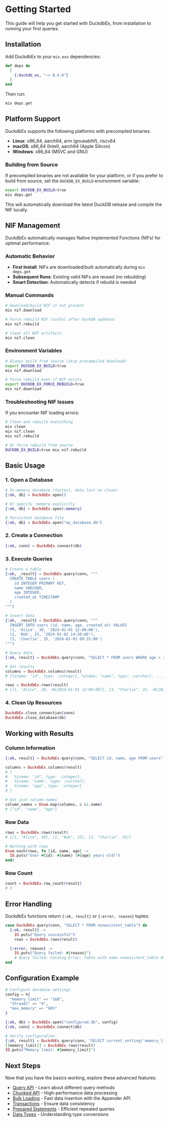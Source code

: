 # Getting Started

This guide will help you get started with DuckdbEx, from installation to running your first queries.

## Installation

Add DuckdbEx to your `mix.exs` dependencies:

```elixir
def deps do
  [
    {:duckdb_ex, "~> 0.4.0"}
  ]
end
```

Then run:

```bash
mix deps.get
```

## Platform Support

DuckdbEx supports the following platforms with precompiled binaries:

- **Linux**: x86_64, aarch64, arm (gnueabihf), riscv64
- **macOS**: x86_64 (Intel), aarch64 (Apple Silicon)
- **Windows**: x86_64 (MSVC and GNU)

### Building from Source

If precompiled binaries are not available for your platform, or if you prefer to build from source, set the `DUCKDB_EX_BUILD` environment variable:

```bash
export DUCKDB_EX_BUILD=true
mix deps.get
```

This will automatically download the latest DuckDB release and compile the NIF locally.

## NIF Management

DuckdbEx automatically manages Native Implemented Functions (NIFs) for optimal performance:

### Automatic Behavior

- **First Install**: NIFs are downloaded/built automatically during `mix deps.get`
- **Subsequent Runs**: Existing valid NIFs are reused (no rebuilding)
- **Smart Detection**: Automatically detects if rebuild is needed

### Manual Commands

```bash
# Download/build NIF if not present
mix nif.download

# Force rebuild NIF (useful after DuckDB updates)
mix nif.rebuild

# Clean all NIF artifacts
mix nif.clean
```

### Environment Variables

```bash
# Always build from source (skip precompiled download)
export DUCKDB_EX_BUILD=true
mix nif.download

# Force rebuild even if NIF exists
export DUCKDB_EX_FORCE_REBUILD=true
mix nif.download
```

### Troubleshooting NIF Issues

If you encounter NIF loading errors:

```bash
# Clean and rebuild everything
mix clean
mix nif.clean
mix nif.rebuild

# Or force rebuild from source
DUCKDB_EX_BUILD=true mix nif.rebuild
```

## Basic Usage

### 1. Open a Database

```elixir
# In-memory database (fastest, data lost on close)
{:ok, db} = DuckdbEx.open()

# Or specify :memory explicitly
{:ok, db} = DuckdbEx.open(:memory)

# Persistent database file
{:ok, db} = DuckdbEx.open("my_database.db")
```

### 2. Create a Connection

```elixir
{:ok, conn} = DuckdbEx.connect(db)
```

### 3. Execute Queries

```elixir
# Create a table
{:ok, _result} = DuckdbEx.query(conn, """
  CREATE TABLE users (
    id INTEGER PRIMARY KEY,
    name VARCHAR,
    age INTEGER,
    created_at TIMESTAMP
  )
""")

# Insert data
{:ok, _result} = DuckdbEx.query(conn, """
  INSERT INTO users (id, name, age, created_at) VALUES
  (1, 'Alice', 30, '2024-01-01 12:00:00'),
  (2, 'Bob', 25, '2024-01-02 14:30:00'),
  (3, 'Charlie', 35, '2024-01-03 09:15:00')
""")

# Query data
{:ok, result} = DuckdbEx.query(conn, "SELECT * FROM users WHERE age > 25")

# Get results
columns = DuckdbEx.columns(result)
# [%{name: "id", type: :integer}, %{name: "name", type: :varchar}, ...]

rows = DuckdbEx.rows(result)
# [[1, "Alice", 30, ~N[2024-01-01 12:00:00]], [3, "Charlie", 35, ~N[2024-01-03 09:15:00]]]
```

### 4. Clean Up Resources

```elixir
DuckdbEx.close_connection(conn)
DuckdbEx.close_database(db)
```

## Working with Results

### Column Information

```elixir
{:ok, result} = DuckdbEx.query(conn, "SELECT id, name, age FROM users")

columns = DuckdbEx.columns(result)
# [
#   %{name: "id", type: :integer},
#   %{name: "name", type: :varchar},
#   %{name: "age", type: :integer}
# ]

# Get just column names
column_names = Enum.map(columns, & &1.name)
# ["id", "name", "age"]
```

### Row Data

```elixir
rows = DuckdbEx.rows(result)
# [[1, "Alice", 30], [2, "Bob", 25], [3, "Charlie", 35]]

# Working with rows
Enum.each(rows, fn [id, name, age] ->
  IO.puts("User #{id}: #{name} (#{age} years old)")
end)
```

### Row Count

```elixir
count = DuckdbEx.row_count(result)
# 3
```

## Error Handling

DuckdbEx functions return `{:ok, result}` or `{:error, reason}` tuples:

```elixir
case DuckdbEx.query(conn, "SELECT * FROM nonexistent_table") do
  {:ok, result} ->
    IO.puts("Query successful")
    rows = DuckdbEx.rows(result)

  {:error, reason} ->
    IO.puts("Query failed: #{reason}")
    # Query failed: Catalog Error: Table with name nonexistent_table does not exist!
end
```

## Configuration Example

```elixir
# Configure database settings
config = %{
  "memory_limit" => "1GB",
  "threads" => "4",
  "max_memory" => "80%"
}

{:ok, db} = DuckdbEx.open("configured.db", config)
{:ok, conn} = DuckdbEx.connect(db)

# Verify configuration
{:ok, result} = DuckdbEx.query(conn, "SELECT current_setting('memory_limit')")
[[memory_limit]] = DuckdbEx.rows(result)
IO.puts("Memory limit: #{memory_limit}")
```

## Next Steps

Now that you have the basics working, explore these advanced features:

- [Query API](query_api.md) - Learn about different query methods
- [Chunked API](chunked_api.md) - High-performance data processing
- [Bulk Loading](bulk_loading.md) - Fast data insertion with the Appender API
- [Transactions](transactions.md) - Ensure data consistency
- [Prepared Statements](prepared_statements.md) - Efficient repeated queries
- [Data Types](data_types.md) - Understanding type conversions
